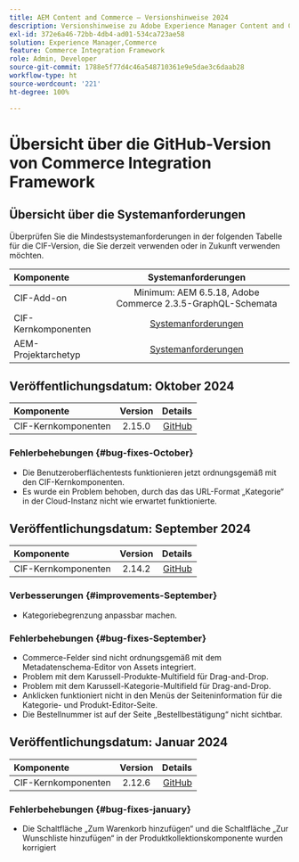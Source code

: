 ```yaml
---
title: AEM Content and Commerce – Versionshinweise 2024
description: Versionshinweise zu Adobe Experience Manager Content and Commerce 2024.
exl-id: 372e6a46-72bb-4db4-ad01-534ca723ae58
solution: Experience Manager,Commerce
feature: Commerce Integration Framework
role: Admin, Developer
source-git-commit: 1788e5f77d4c46a548710361e9e5dae3c6daab28
workflow-type: ht
source-wordcount: '221'
ht-degree: 100%

---
```


# Übersicht über die GitHub-Version von Commerce Integration Framework

## Übersicht über die Systemanforderungen

Überprüfen Sie die Mindestsystemanforderungen in der folgenden Tabelle für die CIF-Version, die Sie derzeit verwenden oder in Zukunft verwenden möchten.

| Komponente | Systemanforderungen |
|:-------|:-----------------------------------------------------------------------------------------------:|
| CIF-Add-on | Minimum: AEM 6.5.18, Adobe Commerce 2.3.5-GraphQL-Schemata |
| CIF-Kernkomponenten | [Systemanforderungen](https://github.com/adobe/aem-core-cif-components/blob/master/VERSIONS.md) |
| AEM-Projektarchetyp | [Systemanforderungen](https://github.com/adobe/aem-project-archetype/blob/master/VERSIONS.md) |

## Veröffentlichungsdatum: Oktober 2024

| Komponente | Version | Details |
|:-------|:-------:|-----------------------------------------------------------------------------------------------------------:|
| CIF-Kernkomponenten | 2.15.0 | [GitHub](https://github.com/adobe/aem-core-cif-components/releases/tag/core-cif-components-reactor-2.15.0) |

### Fehlerbehebungen {#bug-fixes-October}

* Die Benutzeroberflächentests funktionieren jetzt ordnungsgemäß mit den CIF-Kernkomponenten.
* Es wurde ein Problem behoben, durch das das URL-Format „Kategorie“ in der Cloud-Instanz nicht wie erwartet funktionierte.

## Veröffentlichungsdatum: September 2024

| Komponente | Version | Details |
|:-------|:-------:|-----------------------------------------------------------------------------------------------------------:|
| CIF-Kernkomponenten | 2.14.2 | [GitHub](https://github.com/adobe/aem-core-cif-components/releases/tag/core-cif-components-reactor-2.14.2) |

### Verbesserungen {#improvements-September}

* Kategoriebegrenzung anpassbar machen.

### Fehlerbehebungen {#bug-fixes-September}

* Commerce-Felder sind nicht ordnungsgemäß mit dem Metadatenschema-Editor von Assets integriert.
* Problem mit dem Karussell-Produkte-Multifield für Drag-and-Drop.
* Problem mit dem Karussell-Kategorie-Multifield für Drag-and-Drop.
* Anklicken funktioniert nicht in den Menüs der Seiteninformation für die Kategorie- und Produkt-Editor-Seite.
* Die Bestellnummer ist auf der Seite „Bestellbestätigung“ nicht sichtbar.

## Veröffentlichungsdatum: Januar 2024

| Komponente | Version | Details |
|:-------|:-------:|-----------------------------------------------------------------------------------------------------------:|
| CIF-Kernkomponenten | 2.12.6 | [GitHub](https://github.com/adobe/aem-core-cif-components/releases/tag/core-cif-components-reactor-2.12.6) |

### Fehlerbehebungen {#bug-fixes-january}

* Die Schaltfläche „Zum Warenkorb hinzufügen“ und die Schaltfläche „Zur Wunschliste hinzufügen“ in der Produktkollektionskomponente wurden korrigiert
